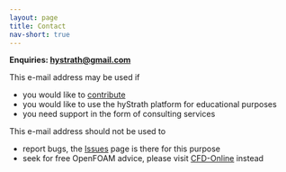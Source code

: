 ```yaml
---
layout: page
title: Contact
nav-short: true
---
```


**Enquiries: hystrath@gmail.com**    

This e-mail address may be used if
  - you would like to [contribute](https://hystrath.github.io/contributions/)
  - you would like to use the hyStrath platform for educational purposes
  - you need support in the form of consulting services   

This e-mail address should not be used to
  - report bugs, the [Issues](https://github.com/hystrath/hyStrath/issues) page is there for this purpose  
  - seek for free OpenFOAM advice, please visit [CFD-Online](https://www.cfd-online.com/Forums/openfoam/) instead

